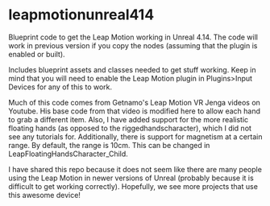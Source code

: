 # leapmotionunreal414
Blueprint code to get the Leap Motion working in Unreal 4.14. The code will work in previous version if you copy the nodes (assuming that the plugin is enabled or built).

Includes blueprint assets and classes needed to get stuff working. Keep in mind that you will need to enable the Leap Motion plugin in Plugins>Input Devices for any of this to work.

Much of this code comes from Getnamo's Leap Motion VR Jenga videos on Youtube. His base code from that video is modified here to allow each hand to grab a different item. Also, I have added support for the more realistic floating hands (as opposed to the riggedhandscharacter), which I did not see any tutorials for.
Additionally, there is support for magnetism at a certain range. By default, the range is 10cm. This can be changed in LeapFloatingHandsCharacter_Child.

I have shared this repo because it does not seem like there are many people using the Leap Motion in newer versions of Unreal (probably because it is difficult to get working correctly). Hopefully, we see more projects that use this awesome device!
